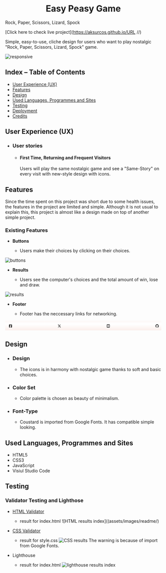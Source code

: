 <h1 align="center">Easy Peasy Game</h1
<h2 align="center">Rock, Paper, Scissors, Lizard, Spock</h2>

[Click here to check live project](https://aksurcos.github.io/URL                          //)

Simple, easy-to-use, cliche design for users who want to play nostalgic "Rock, Paper, Scissors, Lizard, Spock" game.

![responsive](documentation/imagesreadme/iamresponsive.png)


## Index – Table of Contents
* [User Experience (UX)](#user-experience-ux) 
* [Features](#features)
* [Design](#design)
* [Used Languages, Programmes and Sites](#used-languages-programmes-and-sites)
* [Testing](#testing)
* [Deployment](#deployment)
* [Credits](#credits)
  
## User Experience (UX)

-   ### User stories

    -   ####  First Time, Returning and Frequent Visitors
         Users will play the same nostalgic game and see a "Same-Story" on every visit with new-style design with icons.

## Features

Since the time spent on this project was short due to some health issues, the features in the project are limited and simple. Although it is not usual to explain this, this project is almost like a design made on top of another simple project. 

### Existing Features

-   __Buttons__

    - Users make their choices by clicking on their choices.

![buttons](assets/images/readme/gamearea.png)

-   __Results__

    - Users see the computer's choices and the total amount of win, lose and draw.

![results](assets/images/readme/results.png)

-   __Footer__

    - Footer has the neccessary links for networking.

![footer](assets/images/readme/footer.png)

## Design

-   ### Design
    -  The icons is in harmony with nostalgic game thanks to soft and basic choices. 

-   ### Color Set
    -  Color palette is chosen as beauty of minimalism.
       
-   ### Font-Type
    -   Coustard is imported from Google Fonts. It has compatible simple looking.

## Used Languages, Programmes and Sites

-   HTML5
-   CSS3
-   JavaScript
-   Visiul Studio Code

## Testing

### Validator Testing and Lighthose

- [HTML Validator](https://validator.w3.org/)

    - result for index.html
      ![HTML results index]((assets/images/readme/)  

- [CSS Validator](https://jigsaw.w3.org/css-validator/)

    - result for style.css 
      ![CSS results](assets/images/readme/)
    The warning is because of import from Google Fonts.

- Lighthouse

    - result for index.html
      ![lighthouse results index](assets/images/readme/)

  
  

  







